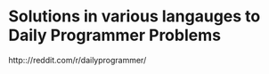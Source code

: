 # Solutions in various langauges to Daily Programmer Problems

http:://reddit.com/r/dailyprogrammer/

